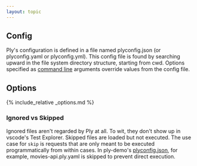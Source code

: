 ```yaml
---
layout: topic
---
```

## Config
Ply's configuration is defined in a file named plyconfig.json (or plyconfig.yaml or plyconfig.yml).
This config file is found by searching upward in the file system directory structure, starting from cwd.
Options specified as [command line](cli) arguments override values from the config file.

## Options
{% include_relative _options.md %}

### Ignored vs Skipped
Ignored files aren't regarded by Ply at all. To wit, they don't show up in vscode's Test Explorer.
Skipped files are loaded but not executed. The use case for `skip` is requests that are only meant to be executed programmatically from within cases.
In ply-demo's [plyconfig.json](https://github.com/ply-ct/ply-demo/blob/master/plyconfig.json), for example, movies-api.ply.yaml is skipped to prevent direct execution.
